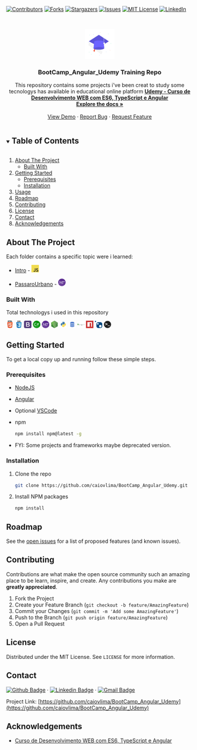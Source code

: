 [![Contributors][contributors-shield]][contributors-url]
[![Forks][forks-shield]][forks-url]
[![Stargazers][stars-shield]][stars-url]
[![Issues][issues-shield]][issues-url]
[![MIT License][license-shield]][license-url]
[![LinkedIn][linkedin-shield]][linkedin-url]



<!-- PROJECT LOGO -->
<br />
<p align="center">
  <a href="https://github.com/caiovlima/BootCamp_Angular_Udemy">
    <img src="images/logo.png" alt="Logo" width="80" height="80">
  </a>

  <h3 align="center">BootCamp_Angular_Udemy Training Repo</h3>

  <p align="center">
    This repository contains some projects i've been creat to study some tecnologys has available in educational
    online platform <a href="https://www.udemy.com/course/curso-de-desenvolvimento-web-com-es6-typescript-e-angular-4/"><strong>Udemy - Curso de Desenvolvimento WEB com ES6, TypeScript e Angular</strong></a>
    <br />
    <a href="https://github.com/caiovlima/BootCamp_Angular_Udemy"><strong>Explore the docs »</strong></a>
    <br />
    <br />
    <a href="https://github.com/caiovlima/BootCamp_Angular_Udemy">View Demo</a>
    ·
    <a href="https://github.com/caiovlima/BootCamp_Angular_Udemy/issues">Report Bug</a>
    ·
    <a href="https://github.com/caiovlima/BootCamp_Angular_Udemy/issues">Request Feature</a>
  </p>
</p>



<!-- TABLE OF CONTENTS -->
<details open="open">
  <summary><h2 style="display: inline-block">Table of Contents</h2></summary>
  <ol>
    <li>
      <a href="#about-the-project">About The Project</a>
      <ul>
        <li><a href="#built-with">Built With</a></li>
      </ul>
    </li>
    <li>
      <a href="#getting-started">Getting Started</a>
      <ul>
        <li><a href="#prerequisites">Prerequisites</a></li>
        <li><a href="#installation">Installation</a></li>
      </ul>
    </li>
    <li><a href="#usage">Usage</a></li>
    <li><a href="#roadmap">Roadmap</a></li>
    <li><a href="#contributing">Contributing</a></li>
    <li><a href="#license">License</a></li>
    <li><a href="#contact">Contact</a></li>
    <li><a href="#acknowledgements">Acknowledgements</a></li>
  </ol>
</details>



<!-- ABOUT THE PROJECT -->
## About The Project

Each folder contains a specific topic were i learned:

* [Intro](https://github.com/caiovlima/BootCamp_Angular_Udemy/tree/master/Intro) - <code><img  height="20"  src="https://raw.githubusercontent.com/github/explore/80688e429a7d4ef2fca1e82350fe8e3517d3494d/topics/javascript/javascript.png"></code> 

* [PassaroUrbano](https://github.com/caiovlima/BootCamp_Angular_Udemy/tree/master/PassaroUrbano) - <code><img  height="20"  src="https://raw.githubusercontent.com/github/explore/80688e429a7d4ef2fca1e82350fe8e3517d3494d/topics/dotnet/dotnet.png"></code> 



### Built With
Total technologys i used in this repository


<code><img  height="20"  src="https://raw.githubusercontent.com/github/explore/80688e429a7d4ef2fca1e82350fe8e3517d3494d/topics/html/html.png"></code> <code><img  height="20"  src="https://raw.githubusercontent.com/github/explore/80688e429a7d4ef2fca1e82350fe8e3517d3494d/topics/css/css.png"></code> <code><img  height="20"  src="https://raw.githubusercontent.com/github/explore/80688e429a7d4ef2fca1e82350fe8e3517d3494d/topics/bootstrap/bootstrap.png"></code> <code><img  height="20"  src="https://raw.githubusercontent.com/github/explore/80688e429a7d4ef2fca1e82350fe8e3517d3494d/topics/csharp/csharp.png"></code> <code><img  height="20"  src="https://raw.githubusercontent.com/github/explore/80688e429a7d4ef2fca1e82350fe8e3517d3494d/topics/dotnet/dotnet.png"></code> <code><img  height="20"  src="https://raw.githubusercontent.com/github/explore/80688e429a7d4ef2fca1e82350fe8e3517d3494d/topics/nodejs/nodejs.png"></code> <code><img  height="20"  src="https://raw.githubusercontent.com/github/explore/80688e429a7d4ef2fca1e82350fe8e3517d3494d/topics/python/python.png"></code> <code><img  height="20"  src="https://raw.githubusercontent.com/github/explore/80688e429a7d4ef2fca1e82350fe8e3517d3494d/topics/sql/sql.png"></code> <code><img  height="20"  src="https://raw.githubusercontent.com/github/explore/80688e429a7d4ef2fca1e82350fe8e3517d3494d/topics/mongodb/mongodb.png"></code>  <code><img  height="20"  src="https://raw.githubusercontent.com/github/explore/80688e429a7d4ef2fca1e82350fe8e3517d3494d/topics/npm/npm.png"></code> <code><img  height="20"  src="https://raw.githubusercontent.com/github/explore/80688e429a7d4ef2fca1e82350fe8e3517d3494d/topics/nuget/nuget.png"></code>  <code><img  height="20"  src="https://raw.githubusercontent.com/github/explore/80688e429a7d4ef2fca1e82350fe8e3517d3494d/topics/terminal/terminal.png"></code> 



<!-- GETTING STARTED -->
## Getting Started

To get a local copy up and running follow these simple steps.

### Prerequisites

* [NodeJS](https://nodejs.org/en/)
* [Angular](https://angular.io/)
* Optional [VSCode](https://code.visualstudio.com/)

* npm
  ```sh
  npm install npm@latest -g
  ```
* FYI: Some projects and frameworks maybe deprecated version.

### Installation

1. Clone the repo
   ```sh
   git clone https://github.com/caiovlima/BootCamp_Angular_Udemy.git
   ```
2. Install NPM packages 
   ```sh
   npm install
   ```



<!-- ROADMAP -->
## Roadmap

See the [open issues](https://github.com/caiovlima/BootCamp_Angular_Udemy/issues) for a list of proposed features (and known issues).



<!-- CONTRIBUTING -->
## Contributing

Contributions are what make the open source community such an amazing place to be learn, inspire, and create. Any contributions you make are **greatly appreciated**.

1. Fork the Project
2. Create your Feature Branch (`git checkout -b feature/AmazingFeature`)
3. Commit your Changes (`git commit -m 'Add some AmazingFeature'`)
4. Push to the Branch (`git push origin feature/AmazingFeature`)
5. Open a Pull Request



<!-- LICENSE -->
## License

Distributed under the MIT License. See `LICENSE` for more information.



<!-- CONTACT -->
## Contact

[![Github Badge](https://img.shields.io/badge/-Github-000?style=flat&logo=Github&logoColor=white&link=https://github.com/caiovlima)](https://github.com/caiovlima) · [![Linkedin Badge](https://img.shields.io/badge/-LinkedIn-blue?style=flat&logo=Linkedin&logoColor=white&link=https://www.linkedin.com/in/caioviniciuslima/)](https://www.linkedin.com/in/caioviniciuslima/) · [![Gmail Badge](https://img.shields.io/badge/-Gmail-c14438?style=flat&logo=Gmail&logoColor=white&link=mailto:contatocaiovlimat@gmail.com)](mailto:contatocaiovlima@gmail.com)

Project Link: [https://github.com/caiovlima/BootCamp_Angular_Udemy](https://github.com/caiovlima/BootCamp_Angular_Udemy)



<!-- ACKNOWLEDGEMENTS -->
## Acknowledgements

* [Curso de Desenvolvimento WEB com ES6, TypeScript e Angular](https://www.udemy.com/course/curso-de-desenvolvimento-web-com-es6-typescript-e-angular-4/)





<!-- MARKDOWN LINKS & IMAGES -->
<!-- https://www.markdownguide.org/basic-syntax/#reference-style-links -->
[contributors-shield]: https://img.shields.io/github/contributors/caiovlima/BootCamp_Angular_Udemy.svg?style=for-the-badge
[contributors-url]: https://github.com/caiovlima/BootCamp_Angular_Udemy/graphs/contributors
[forks-shield]: https://img.shields.io/github/forks/caiovlima/BootCamp_Angular_Udemy.svg?style=for-the-badge
[forks-url]: https://github.com/caiovlima/BootCamp_Angular_Udemy/network/members
[stars-shield]: https://img.shields.io/github/stars/caiovlima/BootCamp_Angular_Udemy.svg?style=for-the-badge
[stars-url]: https://github.com/caiovlima/BootCamp_Angular_Udemy/stargazers
[issues-shield]: https://img.shields.io/github/issues/caiovlima/BootCamp_Angular_Udemy.svg?style=for-the-badge
[issues-url]: https://github.com/caiovlima/BootCamp_Angular_Udemy/issues
[license-shield]: https://img.shields.io/github/license/caiovlima/BootCamp_Angular_Udemy.svg?style=for-the-badge
[license-url]: https://github.com/caiovlima/BootCamp_Angular_Udemy/blob/master/LICENSE.txt
[linkedin-shield]: https://img.shields.io/badge/-LinkedIn-black.svg?style=for-the-badge&logo=linkedin&colorB=555
[linkedin-url]: https://linkedin.com/in/caiovlima
